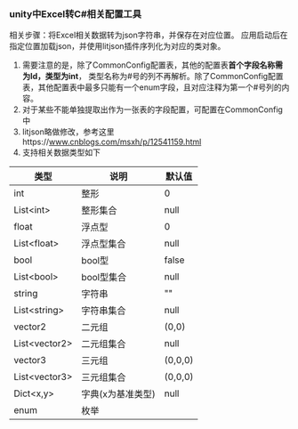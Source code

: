 ### unity中Excel转C#相关配置工具

相关步骤：将Excel相关数据转为json字符串，并保存在对应位置。
应用启动后在指定位置加载json，并使用litjson插件序列化为对应的类对象。

1. 需要注意的是，除了CommonConfig配置表，其他的配置表**首个字段名称需为Id，类型为int**，
   类型名称为#号的列不再解析。除了CommonConfig配置表，其他配置表中最多只能有一个enum字段，且对应注释为第一个#号列的内容。
2. 对于某些不能单独提取出作为一张表的字段配置，可配置在CommonConfig中
3. litjson略做修改，参考这里https://www.cnblogs.com/msxh/p/12541159.html
4. 支持相关数据类型如下

| 类型                  | 说明         | 默认值     |
|---------------------|------------|---------|
| int                 | 整形         | 0       |
| List&lt;int&gt;     | 整形集合       | null    |
| float               | 浮点型        | 0       |
| List&lt;float&gt;   | 浮点型集合      | null    |
| bool                | bool型      | false   |
| List&lt;bool&gt;    | bool型集合    | null    |
| string              | 字符串        | ""      |
| List&lt;string&gt;  | 字符串集合      | null    |
| vector2             | 二元组        | (0,0)   |
| List&lt;vector2&gt; | 二元组集合      | null    |
| vector3             | 三元组        | (0,0,0) |
| List&lt;vector3&gt; | 三元组集合      | (0,0,0) |
| Dict&lt;x,y&gt;     | 字典(x为基准类型) | null    |
| enum                | 枚举         |         |  